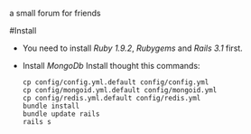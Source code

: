 a small forum for friends

#Install
  * You need to install *Ruby 1.9.2*, *Rubygems* and *Rails 3.1* first.
  * Install *MongoDb*
  Install thought this commands:    

    ```
    cp config/config.yml.default config/config.yml
    cp config/mongoid.yml.default config/mongoid.yml
    cp config/redis.yml.default config/redis.yml
    bundle install
    bundle update rails
    rails s
    ```